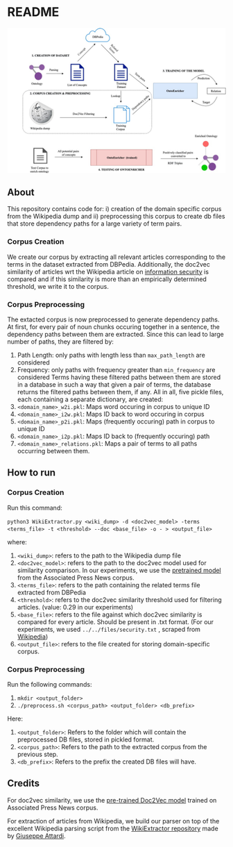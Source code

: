 # README

![Corpus Creation & Preprocessing Process Diagram](corpus-creation.jpg)

## About

This repository contains code for: i) creation of the domain specific corpus from the Wikipedia dump and ii) preprocessing this corpus to create db files that store dependency paths for a large variety of term pairs. 

### Corpus Creation
We create our corpus by extracting all relevant articles corresponding to the terms in the dataset extracted from DBPedia. Additionally, the doc2vec similarity of articles wrt the Wikipedia article on [information security](https://en.wikipedia.org/wiki/Information_security) is compared and if this similarity is more than an empirically determined threshold, we write it to the corpus. 

### Corpus Preprocessing
The extacted corpus is now preprocessed to generate dependency paths. At first, for every pair of noun chunks occuring together in a sentence, the dependency paths between them are extracted. Since this can lead to large number of paths, they are filtered by: 
1. Path Length: only paths with length less than `max_path_length` are considered
2. Frequency: only paths with frequency greater than `min_frequency` are considered
Terms having these filtered paths between them are stored in a database in such a way that given a pair of terms, the database returns the filtered paths between them, if any. 
All in all, five pickle files, each containing a separate dictionary, are created:
1. `<domain_name>_w2i.pkl`: Maps word occuring in corpus to unique ID
2. `<domain_name>_i2w.pkl`: Maps ID back to word occuring in corpus
3. `<domain_name>_p2i.pkl`: Maps (frequently occuring) path in corpus to unique ID
4. `<domain_name>_i2p.pkl`: Maps ID back to (frequently occuring) path
5. `<domain_name>_relations.pkl`: Maps a pair of terms to all paths occurring between them.

## How to run

### Corpus Creation

Run this command:

`python3 WikiExtractor.py <wiki_dump> -d <doc2vec_model> -terms <terms_file> -t <threshold> --doc <base_file> -o - > <output_file>`

where:

1. `<wiki_dump>`: refers to the path to the Wikipedia dump file
2. `<doc2vec_model>`: refers to the path to the doc2vec model used for similarity comparison. In our experiments, we use the [pretrained model](https://ibm.ent.box.com/s/9ebs3c759qqo1d8i7ed323i6shv2js7e) from the Associated Press News corpus.
3. `<terms_file>`: refers to the path containing the related terms file extracted from DBPedia
4. `<threshold>`: refers to the doc2vec similarity threshold used for filtering articles. (value: 0.29 in our experiments)
5. `<base_file>`: refers to the file against which doc2vec similarity is compared for every article. Should be present in .txt format. (For our experiments, we used `../../files/security.txt` , scraped from [Wikipedia](https://en.wikipedia.org/wiki/Information_security))
6. `<output_file>`: refers to the file created for storing domain-specific corpus.

### Corpus Preprocessing

Run the following commands:
1. `mkdir <output_folder>`
2. `./preprocess.sh <corpus_path> <output_folder> <db_prefix>`

Here:

1. `<output_folder>`: Refers to the folder which will contain the preprocessed DB files, stored in pickled format. 
2. `<corpus_path>`: Refers to the path to the extracted corpus from the previous step.
3. `<db_prefix>`: Refers to the prefix the created DB files will have. 

## Credits

For doc2vec similarity, we use the [pre-trained Doc2Vec model](https://ibm.ent.box.com/s/9ebs3c759qqo1d8i7ed323i6shv2js7e) trained on Associated Press News corpus.

For extraction of articles from Wikipedia, we build our parser on top of the excellent Wikipedia parsing script from the [WikiExtractor repository](https://github.com/attardi/wikiextractor) made by [Giuseppe Attardi](https://github.com/attardi).